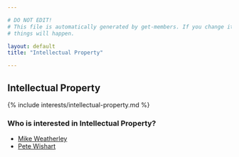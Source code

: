 ```yaml
---

# DO NOT EDIT!
# This file is automatically generated by get-members. If you change it, bad
# things will happen.

layout: default
title: "Intellectual Property"

---
```


## Intellectual Property

{% include interests/intellectual-property.md %}

### Who is interested in Intellectual Property?


* [Mike Weatherley](/members/mike-weatherley.html)
* [Pete Wishart](/members/pete-wishart.html)
